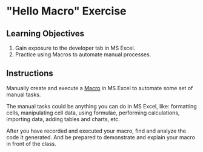 # "Hello Macro" Exercise

## Learning Objectives

  1. Gain exposure to the developer tab in MS Excel.
  2. Practice using Macros to automate manual processes.

## Instructions

Manually create and execute a [Macro](/notes/visual-basic/macros.md) in MS Excel to automate some set of manual tasks.

The manual tasks could be anything you can do in MS Excel, like: formatting cells, manipulating cell data, using formulae, performing calculations, importing data, adding tables and charts, etc.

After you have recorded and executed your macro, find and analyze the code it generated. And be prepared to demonstrate and explain your macro in front of the class.
